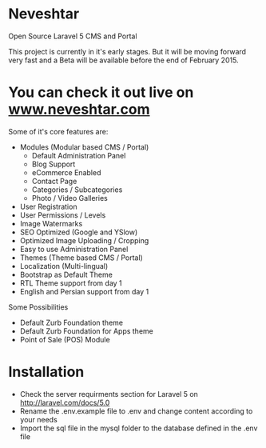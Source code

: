 # Neveshtar
Open Source Laravel 5 CMS and Portal

This project is currently in it's early stages. But it will be moving forward very fast and a Beta will be available before the end of February 2015.

# You can check it out live on www.neveshtar.com

Some of it's core features are:

- Modules (Modular based CMS / Portal)
	- Default Administration Panel
	- Blog Support
	- eCommerce Enabled
	- Contact Page
	- Categories / Subcategories
	- Photo / Video Galleries
- User Registration
- User Permissions / Levels
- Image Watermarks
- SEO Optimized (Google and YSlow)
- Optimized Image Uploading / Cropping
- Easy to use Administration Panel
- Themes (Theme based CMS / Portal)
- Localization (Multi-lingual)
- Bootstrap as Default Theme
- RTL Theme support from day 1
- English and Persian support from day 1

Some Possibilities

- Default Zurb Foundation theme
- Default Zurb Foundation for Apps theme
- Point of Sale (POS) Module


# Installation

- Check the server requirments section for Laravel 5 on http://laravel.com/docs/5.0
- Rename the .env.example file to .env and change content according to your needs
- Import the sql file in the mysql folder to the database defined in the .env file
